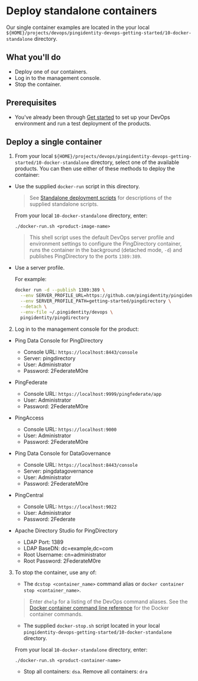 # Deploy standalone containers

Our single container examples are located in the your local `${HOME}/projects/devops/pingidentity-devops-getting-started/10-docker-standalone` directory.

## What you'll do

  * Deploy one of our containers.
  * Log in to the management console.
  * Stop the container.

## Prerequisites

  * You've already been through [Get started](getStarted.md) to set up your DevOps environment and run a test deployment of the products.


## Deploy a single container

1. From your local `${HOME}/projects/devops/pingidentity-devops-getting-started/10-docker-standalone` directory, select one of the available products. You can then use either of these methods to deploy the container:

  * Use the supplied `docker-run` script in this directory.

    > See [Standalone deployment scripts](deployStandaloneScripts.md) for descriptions of the supplied standalone scripts.

    From your local `10-docker-standalone` directory, enter:

      ```text
      ./docker-run.sh <product-image-name>
      ```
    
    > This shell script uses the default DevOps server profile and environment settings to configure the PingDirectory container, runs the container in the background (detached mode, `-d`) and publishes PingDirectory to the ports `1389:389`.

  * Use a server profile.

    For example:

      ```bash
      docker run -d --publish 1389:389 \
        --env SERVER_PROFILE_URL=https://github.com/pingidentity/pingidentity-server-profiles.git \
        --env SERVER_PROFILE_PATH=getting-started/pingdirectory \
        --detach \
        --env-file ~/.pingidentity/devops \
        pingidentity/pingdirectory
      ```

2. Log in to the management console for the product:

  * Ping Data Console for PingDirectory
    - Console URL: `https://localhost:8443/console`
    - Server: pingdirectory
    - User: Administrator
    - Password: 2FederateM0re

  * PingFederate
    - Console URL: `https://localhost:9999/pingfederate/app`
    - User: Administrator
    - Password: 2FederateM0re

  * PingAccess
    - Console URL: `https://localhost:9000`
    - User: Administrator
    - Password: 2FederateM0re

  * Ping Data Console for DataGovernance
    - Console URL: `https://localhost:8443/console`
    - Server: pingdatagovernance
    - User: Administrator
    - Password: 2FederateM0re

  * PingCentral
    - Console URL: `https://localhost:9022`
    - User: Administrator
    - Password: 2Federate

  * Apache Directory Studio for PingDirectory
    - LDAP Port: 1389
    - LDAP BaseDN: dc=example,dc=com
    - Root Username: cn=administrator
    - Root Password: 2FederateM0re

3. To stop the container, use any of:

   * The `dcstop <container_name>` command alias or `docker container stop <container_name>`.

    > Enter `dhelp` for a listing of the DevOps command aliases. See the [Docker container command line reference](https://docs.docker.com/engine/reference/commandline/container/) for the Docker container commands.

   * The supplied `docker-stop.sh` script located in your local `pingidentity-devops-getting-started/10-docker-standalone` directory.

    From your local `10-docker-standalone` directory, enter:

     ```text
     ./docker-run.sh <product-container-name>
     ```
   * Stop all containers: `dsa`. Remove all containers: `dra`
